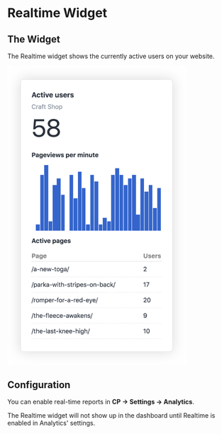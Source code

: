 # Realtime Widget

## The Widget

The Realtime widget shows the currently active users on your website.

<img src="./images/realtime-widget.png" title="Realtime Widget" width="403" />

## Configuration

You can enable real-time reports in **CP → Settings → Analytics**.

The Realtime widget will not show up in the dashboard until Realtime is enabled in Analytics' settings.